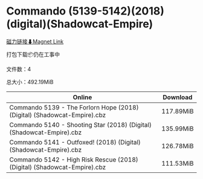 # Commando (5139-5142)(2018)(digital)(Shadowcat-Empire)

[磁力链接⬇Magnet Link](magnet:?xt=urn:btih:900fe566628e6a1176c45d32744ff3a6339c4120&dn=Commando%20%285139-5142%29%282018%29%28digital%29%28Shadowcat-Empire%29)

打包下载📦仍在工事中

文件数：4

总大小：492.19MiB

Online | Download
--- | ---
Commando 5139 - The Forlorn Hope (2018) (Digital) (Shadowcat-Empire).cbz | 117.89MiB
Commando 5140 - Shooting Star (2018) (Digital) (Shadowcat-Empire).cbz | 135.99MiB
Commando 5141 - Outfoxed! (2018) (Digital) (Shadowcat-Empire).cbz | 126.78MiB
Commando 5142 - High Risk Rescue (2018) (Digital) (Shadowcat-Empire).cbz | 111.53MiB